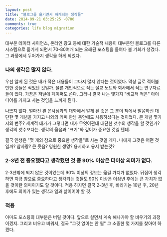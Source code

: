 ```yaml
---
layout: post
title: "블로그를 옮기면서 하게되는 생각들"
date: 2014-09-21 03:25:25 -0700
comments: true
categories: life blog migration
---
```

대부분 데이터 사이언스, 온라인 광고 등에 대한 기술적 내용이 대부분인
블로그를 다른 시스템으로 옮기게 되면서 70-80여개 되는 오래된 포스팅을 들여다 볼 기회가 생겼다.
그 과정에서 두어가지 생각을 하게 되었다.

### 나의 생각은 많지 않다.
우선 알게 된 것은 내가 적은 내용들이 그다지 많지 않다는 것이었다. 
막상 글로 적어볼 만한 것들은 적었단 것일까.
물론 개인적으로 적는 설교 노트와 회사에서 적는 연구자료들이 있다. 가끔은 저널에 페이퍼도 쓴다.
그러나 결국 나는 몇가지 "비교적 적은" 아이디어를 가지고 사는 것임을 느끼게 된다.

나쁘지 않다. 얼마전 뵌 은사님과의 대화에서 알게 된 것은 그 분이 
책에서 말씀하신 대단한 몇 개념을 가지고 나와의 커피 만남 동안에도 사용하셨다는 것이었다.
큰 개념 몇가지의 변주?
세계적 대가가 그렇다면 내가 무엇이관대 대단한 갯수의 생각을 할 것인가?
생각의 갯수보다는. 생각의 옳음과 "크기"와 깊이가 중요한 것일 텐데.

결국 인생은 "몇 개의 참으로 중요한 생각들"로 사는 것일 게다. 
나에게 그것은 어떤 것일까? 참사랑? 큰 웃음? 영원한 생명? 용서하고 용서 받는것?

### 2-3년 전 중요했다고 생각했던 것 중 90% 이상은 더이상 의미가 없다.
2-3년밖에 되지 않은 것이었는데 90% 이상의 정보는 옮길 가치가 없었다.
뒤집어 생각하면 지금 참으로 중요하다고 생각되는 것들도 90% 이상은 이삼년 후에는 큰 가치가 없을 것이란 
의미이기도 할 것이다.
적용 하자면 결국 2-3년 후, 바라기는 10년 후, 20년 후에도 의미가 있는 생각과 일과 삶이어야 할 것.

### 적용
아마도 포스팅의 대부분은 버릴 것이다.
앞으로 살면서 계속 해나가야 할 비우기의 과정이겠지.
그리고 비우고 비워서, 결국 "그것 없이는 안 될" 그 소중한 몇 가지를 찾아야 하겠다.
